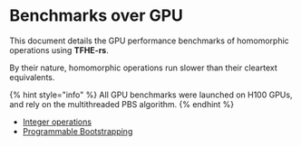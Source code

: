 # Benchmarks over GPU

This document details the GPU performance benchmarks of homomorphic operations using **TFHE-rs**.

By their nature, homomorphic operations run slower than their cleartext equivalents.

{% hint style="info" %}
All GPU benchmarks were launched on H100 GPUs, and rely on the multithreaded PBS algorithm.
{% endhint %}

* [Integer operations](gpu_integer_operations.md)
* [Programmable Bootstrapping](gpu_programmable_bootstrapping.md)
